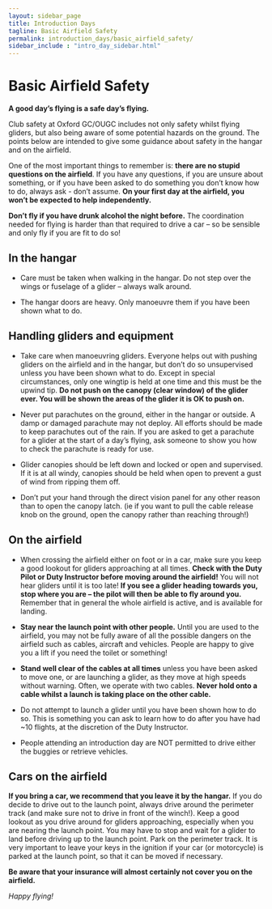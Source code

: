 ```yaml
---
layout: sidebar_page
title: Introduction Days
tagline: Basic Airfield Safety
permalink: introduction_days/basic_airfield_safety/
sidebar_include : "intro_day_sidebar.html"
---
```


<!-- <div class="page-layout">
<aside class="sidebar">
  <ul class="side-nav">
    <li><span class="section-label">Introduction Days</span></li>
    
  <li>
    <a href="/introduction_days/key_information/" class="{% if page.url == '/intro/key-info/' %}active-black{% endif %}">Key Information</a>
  </li>
    <li>
      <a href="/introduction_days/basic_airfield_safety/" class="{% if page.url == '/intro/safety/' %}active-black{% endif %}">Basic Airfield Safety</a>
    </li>
    <li>
      <a href="/introduction_days/what_to_expect/" class="{% if page.url == '/intro/more-info/' %}active-black{% endif %}">More Information and What to Expect</a>
    </li>
  </ul>
</aside>
</div> -->

# Basic Airfield Safety

**A good day’s flying is a safe day’s flying.**

Club safety at Oxford GC/OUGC includes not only safety whilst flying gliders, but also being aware of some potential hazards on the ground. The points below are intended to give some guidance about safety in the hangar and on the airfield.  

One of the most important things to remember is: **there are no stupid questions on the airfield**. If you have any questions, if you are unsure about something, or if you have been asked to do something you don’t know how to do, always ask - don’t assume. **On your first day at the airfield, you won’t be expected to help independently.**   

**Don’t fly if you have drunk alcohol the night before.** The coordination needed for flying is harder than that required to drive a car – so be sensible and only fly if you are fit to do so!

## In the hangar 
- Care must be taken when walking in the hangar. Do not step over the wings or fuselage of a glider – always walk around.  

- The hangar doors are heavy. Only manoeuvre them if you have been shown what to do.  

## Handling gliders and equipment
- Take care when manoeuvring gliders. Everyone helps out with pushing gliders on the airfield and in the hangar, but don’t do so unsupervised unless you have been shown what to do. Except in special circumstances, only one wingtip is held at one time and this must be the upwind tip. **Do not push on the canopy (clear window) of the glider ever. You will be shown the areas of the glider it is OK to push on.**

- Never put parachutes on the ground, either in the hangar or outside. A damp or damaged parachute may not deploy. All efforts should be made to keep parachutes out of the rain. If you are asked to get a parachute for a glider at the start of a day’s flying, ask someone to show you how to check the parachute is ready for use.

- Glider canopies should be left down and locked or open and supervised. If it is at all windy, canopies should be held when open to prevent a gust of wind from ripping them off. 

- Don’t put your hand through the direct vision panel for any other reason than to open the canopy latch.  (ie if you want to pull the cable release knob on the ground, open the canopy rather than reaching through!)

## On the airfield
- When crossing the airfield either on foot or in a car, make sure you keep a good lookout for gliders approaching at all times. **Check with the Duty Pilot or Duty Instructor before moving around the airfield!** You will not hear gliders until it is too late! **If you see a glider heading towards you, stop where you are – the pilot will then be able to fly around you.**  Remember that in general the whole airfield is active, and is available for landing.

- **Stay near the launch point with other people.** Until you are used to the airfield, you may not be fully aware of all the possible dangers on the airfield such as cables, aircraft and vehicles. People are happy to give you a lift if you need the toilet or something!

- **Stand well clear of the cables at all times** unless you have been asked to move one, or are launching a glider, as they move at high speeds without warning. Often, we operate with two cables. **Never hold onto a cable whilst a launch is taking place on the other cable.**  

- Do not attempt to launch a glider until you have been shown how to do so. This is something you can ask to learn how to do after you have had ~10 flights, at the discretion of the Duty Instructor.

- People attending an introduction day are NOT permitted to drive either the buggies or retrieve vehicles.

## Cars on the airfield
**If you bring a car, we recommend that you leave it by the hangar.** If you do decide to drive out to the launch point, always drive around the perimeter track (and make sure not to drive in front of the winch!). Keep a good lookout as you drive around for gliders approaching, especially when you are nearing the launch point. You may have to stop and wait for a glider to land before driving up to the launch point. Park on the perimeter track. It is very important to leave your keys in the ignition if your car (or motorcycle) is parked at the launch point, so that it can be moved if necessary.  

**Be aware that your insurance will almost certainly not cover you on the airfield.**

*Happy flying!*